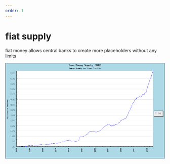 ```yaml
---
order: 1
---
```


# fiat supply

fiat money allows central banks to create more placeholders without any limits

<img alt="graph of US fiat money supply" src="images/true-usd-supply.png" width="750px" />